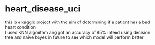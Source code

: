 # heart_disease_uci
this is a kaggle project with the aim of determining if a patient has a bad heart condition  
I used KNN algorithm ang got an accuracy of 85% intend using decision tree and naive bayes in future to see 
which model will perform better
